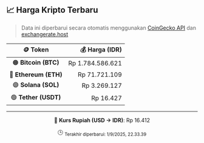 

<!-- HARGA_KRIPTO -->
## 📈 Harga Kripto Terbaru

> Data ini diperbarui secara otomatis menggunakan [CoinGecko API](https://www.coingecko.com/) dan [exchangerate.host](https://exchangerate.host/)

<div align="center">

| 🪙 Token | 💰 Harga (IDR) |
|:------:|---------------:|
| 🟠 **Bitcoin (BTC)**   | Rp 1.784.586.621 |
| 🔵 **Ethereum (ETH)**  | Rp 71.721.109 |
| 🟣 **Solana (SOL)**    | Rp 3.269.127 |
| 🟢 **Tether (USDT)**   | Rp 16.427 |

---

💱 **Kurs Rupiah (USD → IDR)**: Rp 16.412

🕒 <sub>Terakhir diperbarui: 1/9/2025, 22.33.39</sub>

</div>
<!-- /HARGA_KRIPTO -->